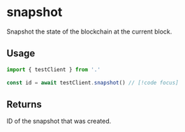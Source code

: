 # snapshot

Snapshot the state of the blockchain at the current block.

## Usage

```ts
import { testClient } from '.'
 
const id = await testClient.snapshot() // [!code focus]
```

## Returns

ID of the snapshot that was created.